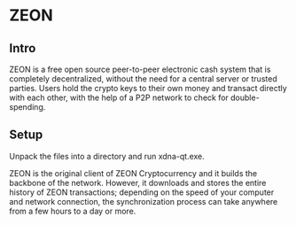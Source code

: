 ZEON
=====================

Intro
-----
ZEON is a free open source peer-to-peer electronic cash system that is
completely decentralized, without the need for a central server or trusted
parties.  Users hold the crypto keys to their own money and transact directly
with each other, with the help of a P2P network to check for double-spending.


Setup
-----
Unpack the files into a directory and run xdna-qt.exe.

ZEON is the original client of ZEON Cryptocurrency and it builds the backbone of the network.
However, it downloads and stores the entire history of ZEON transactions;
depending on the speed of your computer and network connection, the synchronization
process can take anywhere from a few hours to a day or more.
